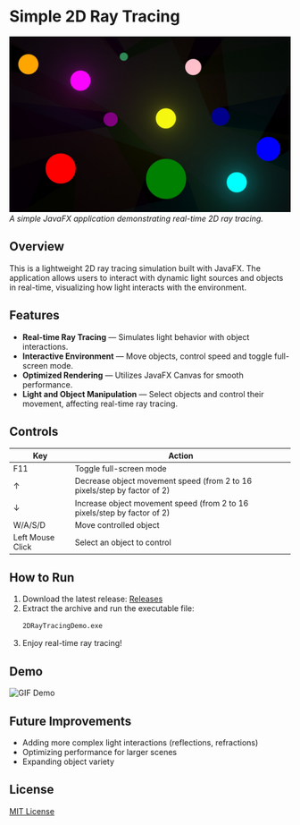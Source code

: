 # Simple 2D Ray Tracing

![Project Screenshot](assets/screenshot.jpg)  
*A simple JavaFX application demonstrating real-time 2D ray tracing.*

## Overview
This is a lightweight 2D ray tracing simulation built with JavaFX. The application allows users to interact with dynamic light sources and objects in real-time, visualizing how light interacts with the environment.

## Features
- **Real-time Ray Tracing** — Simulates light behavior with object interactions.
- **Interactive Environment** — Move objects, control speed and toggle full-screen mode.
- **Optimized Rendering** — Utilizes JavaFX Canvas for smooth performance.
- **Light and Object Manipulation** — Select objects and control their movement, affecting real-time ray tracing.

## Controls
| Key | Action |
|-----|--------|
| F11 | Toggle full-screen mode |
| ↑ | Decrease object movement speed (from 2 to 16 pixels/step by factor of 2) |
| ↓ | Increase object movement speed (from 2 to 16 pixels/step by factor of 2) |
| W/A/S/D | Move controlled object |
| Left Mouse Click | Select an object to control |

## How to Run
1. Download the latest release: [Releases](https://github.com/r0masaN/Simple2DRayTracing/releases/tag/v0.1.0)
2. Extract the archive and run the executable file:
   ```sh
   2DRayTracingDemo.exe
   ```
3. Enjoy real-time ray tracing!

## Demo
![GIF Demo](assets/demo.gif)

## Future Improvements
- Adding more complex light interactions (reflections, refractions)
- Optimizing performance for larger scenes
- Expanding object variety

## License
[MIT License](LICENSE)
